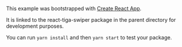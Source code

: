 This example was bootstrapped with [Create React App](https://github.com/facebook/create-react-app).

It is linked to the react-tiga-swiper package in the parent directory for development purposes.

You can run `yarn install` and then `yarn start` to test your package.
